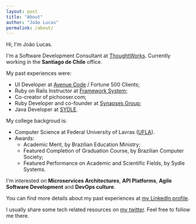 ```yaml
---
layout: post
title: "About"
author: "João Lucas"
permalink: /about/
---
```


Hi, I'm João Lucas.

I'm a Software Development Consultant at [ThoughtWorks](https://www.thoughtworks.com/). Currently working in the **Santiago de Chile** office.

My past experiences were:
- UI Developer at [Avenue Code](https://www.avenuecode.com/) / Fortune 500 Clients;
- Ruby on Rails Instructor at [Framework System](http://www.frameworksystem.com/);
- Co-creator of pichooser.com;
- Ruby Developer and co-founder at [Synapses Group](http://www.synapses.com.br/);
- Java Developer at [SYDLE](https://www.sydle.com).

My college backgroud is:
- Computer Science at Federal University of Lavras ([UFLA](http://www.ufla.br/)).
- Awards:
	- Academic Merit, by Brazilian Education Ministry;
	- Featured Completion of Graduation Course, by Brazilian Computer Society;
	- Featured Performance on Academic and Scientific Fields, by Sydle Systems.


I'm interested on **Microservices Architectures**, **API Platforms**, **Agile Software Development** and **DevOps culture**.

You can find more details about my past experiences at [my LinkedIn profile](https://www.linkedin.com/in/jlucasps/).

I usually share some tech related resources on [my twitter](https://twitter.com/jlucasps). Feel free to follow me there.